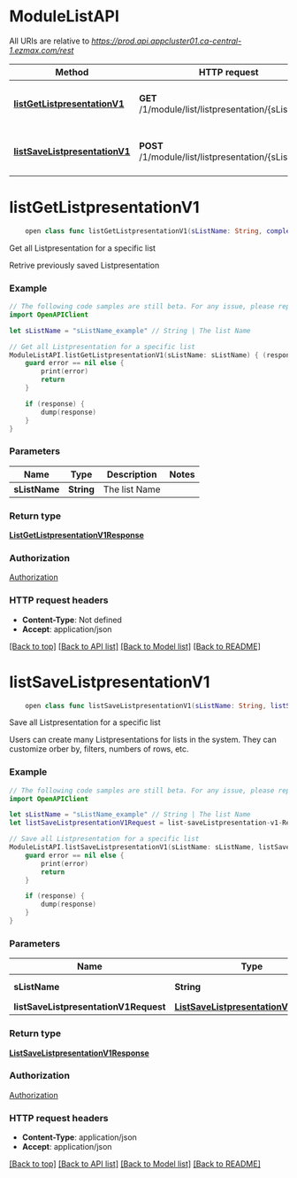 # ModuleListAPI

All URIs are relative to *https://prod.api.appcluster01.ca-central-1.ezmax.com/rest*

Method | HTTP request | Description
------------- | ------------- | -------------
[**listGetListpresentationV1**](ModuleListAPI.md#listgetlistpresentationv1) | **GET** /1/module/list/listpresentation/{sListName} | Get all Listpresentation for a specific list
[**listSaveListpresentationV1**](ModuleListAPI.md#listsavelistpresentationv1) | **POST** /1/module/list/listpresentation/{sListName} | Save all Listpresentation for a specific list


# **listGetListpresentationV1**
```swift
    open class func listGetListpresentationV1(sListName: String, completion: @escaping (_ data: ListGetListpresentationV1Response?, _ error: Error?) -> Void)
```

Get all Listpresentation for a specific list

Retrive previously saved Listpresentation

### Example
```swift
// The following code samples are still beta. For any issue, please report via http://github.com/OpenAPITools/openapi-generator/issues/new
import OpenAPIClient

let sListName = "sListName_example" // String | The list Name

// Get all Listpresentation for a specific list
ModuleListAPI.listGetListpresentationV1(sListName: sListName) { (response, error) in
    guard error == nil else {
        print(error)
        return
    }

    if (response) {
        dump(response)
    }
}
```

### Parameters

Name | Type | Description  | Notes
------------- | ------------- | ------------- | -------------
 **sListName** | **String** | The list Name | 

### Return type

[**ListGetListpresentationV1Response**](ListGetListpresentationV1Response.md)

### Authorization

[Authorization](../README.md#Authorization)

### HTTP request headers

 - **Content-Type**: Not defined
 - **Accept**: application/json

[[Back to top]](#) [[Back to API list]](../README.md#documentation-for-api-endpoints) [[Back to Model list]](../README.md#documentation-for-models) [[Back to README]](../README.md)

# **listSaveListpresentationV1**
```swift
    open class func listSaveListpresentationV1(sListName: String, listSaveListpresentationV1Request: ListSaveListpresentationV1Request, completion: @escaping (_ data: ListSaveListpresentationV1Response?, _ error: Error?) -> Void)
```

Save all Listpresentation for a specific list

Users can create many Listpresentations for lists in the system. They can customize orber by, filters, numbers of rows, etc.

### Example
```swift
// The following code samples are still beta. For any issue, please report via http://github.com/OpenAPITools/openapi-generator/issues/new
import OpenAPIClient

let sListName = "sListName_example" // String | The list Name
let listSaveListpresentationV1Request = list-saveListpresentation-v1-Request(aObjListpresentation: [listpresentation-Request(sListpresentationDescription: "sListpresentationDescription_example", sListpresentationFilter: "sListpresentationFilter_example", sListpresentationOrderby: "sListpresentationOrderby_example", aSColumnName: ["aSColumnName_example"], iListpresentationRowMax: 123, iListpresentationRowOffset: 123)]) // ListSaveListpresentationV1Request | 

// Save all Listpresentation for a specific list
ModuleListAPI.listSaveListpresentationV1(sListName: sListName, listSaveListpresentationV1Request: listSaveListpresentationV1Request) { (response, error) in
    guard error == nil else {
        print(error)
        return
    }

    if (response) {
        dump(response)
    }
}
```

### Parameters

Name | Type | Description  | Notes
------------- | ------------- | ------------- | -------------
 **sListName** | **String** | The list Name | 
 **listSaveListpresentationV1Request** | [**ListSaveListpresentationV1Request**](ListSaveListpresentationV1Request.md) |  | 

### Return type

[**ListSaveListpresentationV1Response**](ListSaveListpresentationV1Response.md)

### Authorization

[Authorization](../README.md#Authorization)

### HTTP request headers

 - **Content-Type**: application/json
 - **Accept**: application/json

[[Back to top]](#) [[Back to API list]](../README.md#documentation-for-api-endpoints) [[Back to Model list]](../README.md#documentation-for-models) [[Back to README]](../README.md)

